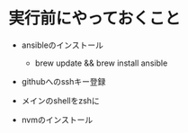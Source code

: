 # 実行前にやっておくこと

- ansibleのインストール
  - brew update && brew install ansible

- githubへのsshキー登録

- メインのshellをzshに
- nvmのインストール